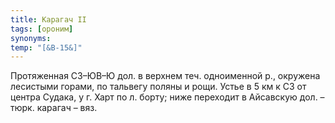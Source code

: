 ```yaml
---
title: Карагач II
tags: [ороним]
synonyms:
temp: "[&В-15&]"
---
```


Протяженная СЗ–ЮВ–Ю дол. в верхнем теч. одноименной р., окружена лесистыми
горами, по тальвегу поляны и рощи. Устье в 5 км к СЗ от центра Судака, у г. Харт
по л. борту; ниже переходит в Айсавскую дол. – тюрк. карагач – вяз.
